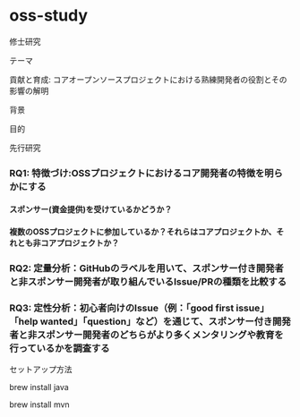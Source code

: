 # oss-study

修士研究

テーマ

貢献と育成: コアオープンソースプロジェクトにおける熟練開発者の役割とその影響の解明

背景

目的

先行研究

### RQ1: 特徴づけ:OSSプロジェクトにおけるコア開発者の特徴を明らかにする

#### スポンサー(資金提供)を受けているかどうか？

#### 複数のOSSプロジェクトに参加しているか？それらはコアプロジェクトか、それとも非コアプロジェクトか？

### RQ2: 定量分析：GitHubのラベルを用いて、スポンサー付き開発者と非スポンサー開発者が取り組んでいるIssue/PRの種類を比較する

### RQ3: 定性分析：初心者向けのIssue（例：「good first issue」「help wanted」「question」など）を通じて、スポンサー付き開発者と非スポンサー開発者のどちらがより多くメンタリングや教育を行っているかを調査する


セットアップ方法

brew install java

brew install mvn
